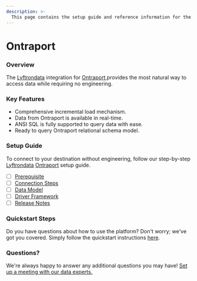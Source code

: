 ```yaml
---
description: >-
  This page contains the setup guide and reference information for the Ontraport source connector.
---
```


# Ontraport

### Overview

The [Lyftrondata](https://www.lyftrondata.com/) integration for [Ontraport](https://www.lyftrondata.com/integration/ontraport/)[ ](https://www.lyftrondata.com/integration/ontraport/)provides the most natural way to access data while requiring no engineering.

### Key Features

* Comprehensive incremental load mechanism.
* Data from Ontraport is available in real-time.&#x20;
* ANSI SQL is fully supported to query data with ease.
* Ready to query Ontraport relational schema model.

### Setup Guide

To connect to your destination without engineering, follow our step-by-step [Lyftrondata](https://www.lyftrondata.com/)  [Ontraport](https://www.lyftrondata.com/integration/ontraport/) setup guide.

* [ ] [Prerequisite](../../sales-analytics/ontraport/prerequisite.md)
* [ ] [Connection Steps](../../sales-analytics/ontraport/connection-steps.md)
* [ ] [Data Model](../../sales-analytics/ontraport/data-model/)
* [ ] [Driver Framework](../../sales-analytics/ontraport/driver-framework/)
* [ ] [Release Notes](../../sales-analytics/ontraport/release-notes.md)

### Quickstart Steps

Do you have questions about how to use the platform? Don't worry; we've got you covered. Simply follow the quickstart instructions [here](../../../quickstart-steps.md).

### Questions? <a href="#questions" id="questions"></a>

We're always happy to answer any additional questions you may have! [Set up a meeting with our data experts.](https://www.lyftrondata.com/book-a-meeting/)

